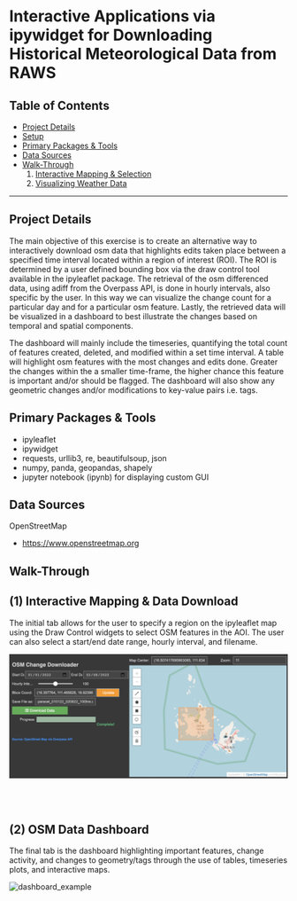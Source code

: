 # Interactive Applications via ipywidget for Downloading Historical Meteorological Data from RAWS</u>

## Table of Contents  
- [Project Details](#project-details)  
- [Setup](#setup)  
- [Primary Packages & Tools](#primary-packages-&-tools) 
- [Data Sources](#data-sources)   
- [Walk-Through](#walk-through)  
    1. [Interactive Mapping & Selection](#(1)-interactive-mapping-&-selection)  
    2. [Visualizing Weather Data](#(2)-visualizing-weather-data)   
___

## Project Details

The main objective of this exercise is to create an alternative way to interactively download osm data that highlights edits taken place between a specified time interval located within a region of interest (ROI). The ROI is determined by a user defined bounding box via the draw control tool available in the ipyleaflet package. The retrieval of the osm differenced data, using adiff from the Overpass API, is done in hourly intervals, also specific by the user. In this way we can visualize the change count for a particular day and for a particular osm feature. Lastly, the retrieved data will be visualized in a dashboard to best illustrate the changes based on temporal and spatial components. 

The dashboard will mainly include the timeseries, quantifying the total count of features created, deleted, and modified within a set time interval. A table will highlight osm features with the most changes and edits done. Greater the changes within the a smaller time-frame, the higher chance this feature is important and/or should be flagged. The dashboard will also show any geometric changes and/or modifications to key-value pairs i.e. tags. 

## Primary Packages & Tools

- ipyleaflet 
- ipywidget
- requests, urllib3, re, beautifulsoup, json
- numpy, panda, geopandas, shapely
- jupyter notebook (ipynb) for displaying custom GUI 

## Data Sources

OpenStreetMap 
- https://www.openstreetmap.org

## Walk-Through

## (1) Interactive Mapping & Data Download

The initial tab allows for the user to specify a region on the ipyleaflet map using the Draw Control widgets to select OSM features in the AOI. The user can also select a start/end date range, hourly interval, and filename. 

<img src="figs/data_downloader.png" alt="data_downloader">

<br><br>

## (2) OSM Data Dashboard

The final tab is the dashboard highlighting important features, change activity, and changes to geometry/tags through the use of tables, timeseries plots, and interactive maps.  

<img src="docs/dashboard_example.png" alt="dashboard_example">

